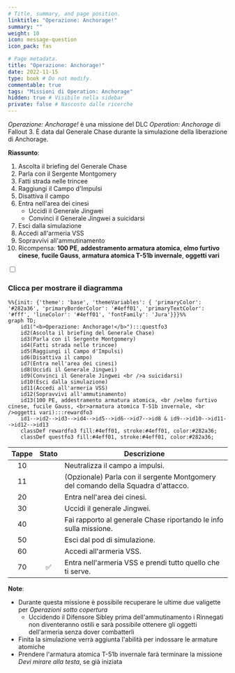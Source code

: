 ```yaml
---
# Title, summary, and page position.
linktitle: "Operazione: Anchorage!"
summary: ""
weight: 10
icon: message-question
icon_pack: fas

# Page metadata.
title: "Operazione: Anchorage!"
date: 2022-11-15
type: book # Do not modify.
commentable: true
tags: "Missioni di Operation: Anchorage"
hidden: true # Visibile nella sidebar
private: false # Nascosto dalle ricerche
---
```


<div class="fo3">

*Operazione: Anchorage!* è una missione del DLC *Operation: Anchorage* di Fallout 3. È data dal Generale Chase durante la simulazione della liberazione di Anchorage.

**Riassunto**:
1. Ascolta il briefing del Generale Chase
2. Parla con il Sergente Montgomery
3. Fatti strada nelle trincee
4. Raggiungi il Campo d'Impulsi
5. Disattiva il campo
6. Entra nell'area dei cinesi
   - Uccidi il Generale Jingwei
   - Convinci il Generale Jingwei a suicidarsi
7. Esci dalla simulazione
8. Accedi all'armeria VSS
9. Sopravvivi all'ammutinamento
10. Ricompensa: **100 PE**, **addestramento armatura atomica**, **elmo furtivo cinese**, **fucile Gauss**, **armatura atomica T-51b invernale**, **oggetti vari**


<section class="chart-collapse">
<input type="checkbox" name="collapse2" id="handle2">
<h3 class="handle">
<label for="handle2">Clicca per mostrare il diagramma</label>
</h3>
<div class="content">

```mermaid
%%{init: {'theme': 'base', 'themeVariables': { 'primaryColor': '#282a36', 'primaryBorderColor': '#4eff01', 'primaryTextColor': '#fff', 'lineColor': '#4eff01', 'fontFamily': 'Jura'}}}%%
graph TD;
    id1("<b>Operazione: Anchorage!</b>"):::questfo3
    id2(Ascolta il briefing del Generale Chase)
    id3(Parla con il Sergente Montgomery)
    id4(Fatti strada nelle trincee)
    id5(Raggiungi il Campo d'Impulsi)
    id6(Disattiva il campo)
    id7(Entra nell'area dei cinesi) 
    id8(Uccidi il Generale Jingwei)
    id9(Convinci il Generale Jingwei <br />a suicidarsi)
    id10(Esci dalla simulazione)
    id11(Accedi all'armeria VSS)
    id12(Sopravvivi all'ammutinamento)
    id13(100 PE, addestramento armatura atomica, <br />elmo furtivo cinese, fucile Gauss, <br>armatura atomica T-51b invernale, <br />oggetti vari):::rewardfo3
    id1-->id2-->id3-->id4-->id5-->id6-->id7-->id8 & id9-->id10-->id11-->id12-->id13
    classDef rewardfo3 fill:#4eff01, stroke:#4eff01, color:#282a36;
    classDef questfo3 fill:#4eff01, stroke:#4eff01, color:#282a36;
```

</div>
</section>

| Tappe |       Stato        | Descrizione |
| :---: | :----------------: | ----------- |
|  10     |                    |  Neutralizza il campo a impulsi.          |
|  11     |                    |   (Opzionale) Parla con il sergente Montgomery del comando della Squadra d'attacco.          |
| 20      |                    | Entra nell'area dei cinesi.            |
| 30      |                    |  Uccidi il generale Jingwei.           |
| 40      |                    |  Fai rapporto al generale Chase riportando le info sulla missione.           |
|  50     |                    |  Esci dal pod di simulazione.           |
|  60     |                    |  Accedi all'armeria VSS.           |
|  70     |:white_check_mark:                    | Entra nell'armeria VSS e prendi tutto quello che ti serve.            |





**Note**:
- Durante questa missione è possibile recuperare le ultime due valigette per *Operazioni sotto copertura*
  - Uccidendo il Difensore Sibley prima dell'ammutinamento i Rinnegati non diventeranno ostili e sarà possibile ottenere gli oggetti dell'armeria senza dover combatterli
- Finita la simulazione verrà aggiunta l'abilità per indossare le armature atomiche
- Prendere l'armatura atomica T-51b invernale farà terminare la missione *Devi mirare alla testa*, se già iniziata


</div>